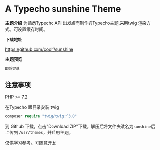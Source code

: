 # A Typecho sunshine Theme

**主题介绍**
为熟悉Typecho API 出发点而制作的Typecho主题,采用twig 渲染方式。可设置缓存时间。

**下载地址**

https://github.com/coolf/sunshine

**主题预览**

```html
即将完成
```

## 注意事项



PHP >= 7.2

在Typecho 跟目录安装 twig
```php
composer require "twig/twig:^3.0"
```

到 Github 下载，点击"Download ZIP"下载，解压后将文件夹改名为`sunshine`后上传到 `/usr/themes`，并启用主题。

仅供学习参考。可随意开发

